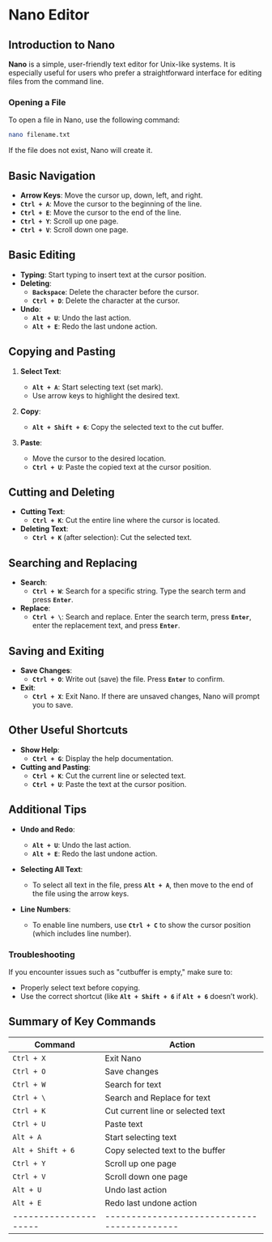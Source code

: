 # Nano Editor

## Introduction to Nano
**Nano** is a simple, user-friendly text editor for Unix-like systems. It is especially useful for users who prefer a straightforward interface for editing files from the command line.

### Opening a File
To open a file in Nano, use the following command:
```bash
nano filename.txt
```
If the file does not exist, Nano will create it.

## Basic Navigation
- **Arrow Keys**: Move the cursor up, down, left, and right.
- **`Ctrl + A`**: Move the cursor to the beginning of the line.
- **`Ctrl + E`**: Move the cursor to the end of the line.
- **`Ctrl + Y`**: Scroll up one page.
- **`Ctrl + V`**: Scroll down one page.

## Basic Editing
- **Typing**: Start typing to insert text at the cursor position.
- **Deleting**:
  - **`Backspace`**: Delete the character before the cursor.
  - **`Ctrl + D`**: Delete the character at the cursor.
- **Undo**:
  - **`Alt + U`**: Undo the last action.
  - **`Alt + E`**: Redo the last undone action.

## Copying and Pasting
1. **Select Text**:
   - **`Alt + A`**: Start selecting text (set mark).
   - Use arrow keys to highlight the desired text.
   
2. **Copy**:
   - **`Alt + Shift + 6`**: Copy the selected text to the cut buffer.
   
3. **Paste**:
   - Move the cursor to the desired location.
   - **`Ctrl + U`**: Paste the copied text at the cursor position.

## Cutting and Deleting
- **Cutting Text**:
  - **`Ctrl + K`**: Cut the entire line where the cursor is located.
- **Deleting Text**:
  - **`Ctrl + K`** (after selection): Cut the selected text.

## Searching and Replacing
- **Search**:
  - **`Ctrl + W`**: Search for a specific string. Type the search term and press **`Enter`**.
- **Replace**:
  - **`Ctrl + \`**: Search and replace. Enter the search term, press **`Enter`**, enter the replacement text, and press **`Enter`**.

## Saving and Exiting
- **Save Changes**:
  - **`Ctrl + O`**: Write out (save) the file. Press **`Enter`** to confirm.
- **Exit**:
  - **`Ctrl + X`**: Exit Nano. If there are unsaved changes, Nano will prompt you to save.

## Other Useful Shortcuts
- **Show Help**:
  - **`Ctrl + G`**: Display the help documentation.
- **Cutting and Pasting**:
  - **`Ctrl + K`**: Cut the current line or selected text.
  - **`Ctrl + U`**: Paste the text at the cursor position.
  
## Additional Tips
- **Undo and Redo**:
  - **`Alt + U`**: Undo the last action.
  - **`Alt + E`**: Redo the last undone action.
  
- **Selecting All Text**: 
  - To select all text in the file, press **`Alt + A`**, then move to the end of the file using the arrow keys.

- **Line Numbers**: 
  - To enable line numbers, use **`Ctrl + C`** to show the cursor position (which includes line number).

### Troubleshooting
If you encounter issues such as "cutbuffer is empty," make sure to:
- Properly select text before copying.
- Use the correct shortcut (like **`Alt + Shift + 6`** if **`Alt + 6`** doesn’t work).
  
## Summary of Key Commands

| Command              | Action                                    |
|---------------------|-------------------------------------------|
| `Ctrl + X`          | Exit Nano                                 |
| `Ctrl + O`          | Save changes                              |
| `Ctrl + W`          | Search for text                           |
| `Ctrl + \`          | Search and Replace for text               |
| `Ctrl + K`          | Cut current line or selected text         |
| `Ctrl + U`          | Paste text                                |
| `Alt + A`           | Start selecting text                      |
| `Alt + Shift + 6`   | Copy selected text to the buffer          |
| `Ctrl + Y`          | Scroll up one page                        |
| `Ctrl + V`          | Scroll down one page                      |
| `Alt + U`           | Undo last action                          |
| `Alt + E`           | Redo last undone action                   |
|---------------------|-------------------------------------------|
